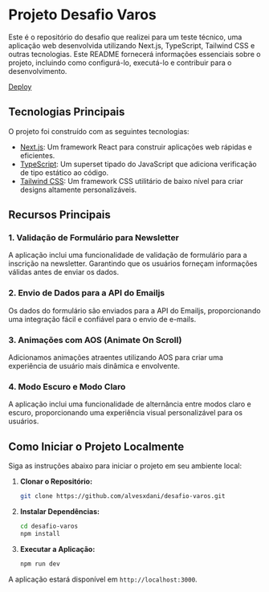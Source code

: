 # Projeto Desafio Varos

Este é o repositório do desafio que realizei para um teste técnico, uma aplicação web desenvolvida utilizando Next.js, TypeScript, Tailwind CSS e outras tecnologias. Este README fornecerá informações essenciais sobre o projeto, incluindo como configurá-lo, executá-lo e contribuir para o desenvolvimento.

<a href="https://desafio-varos.vercel.app/">Deploy</a>

## Tecnologias Principais

O projeto foi construído com as seguintes tecnologias:

- [Next.js](https://nextjs.org/): Um framework React para construir aplicações web rápidas e eficientes.
- [TypeScript](https://www.typescriptlang.org/): Um superset tipado do JavaScript que adiciona verificação de tipo estático ao código.
- [Tailwind CSS](https://tailwindcss.com/): Um framework CSS utilitário de baixo nível para criar designs altamente personalizáveis.

## Recursos Principais

### 1. Validação de Formulário para Newsletter

A aplicação inclui uma funcionalidade de validação de formulário para a inscrição na newsletter. Garantindo que os usuários forneçam informações válidas antes de enviar os dados.

### 2. Envio de Dados para a API do Emailjs

Os dados do formulário são enviados para a API do Emailjs, proporcionando uma integração fácil e confiável para o envio de e-mails.

### 3. Animações com AOS (Animate On Scroll)

Adicionamos animações atraentes utilizando AOS para criar uma experiência de usuário mais dinâmica e envolvente.

### 4. Modo Escuro e Modo Claro

A aplicação inclui uma funcionalidade de alternância entre modos claro e escuro, proporcionando uma experiência visual personalizável para os usuários.

## Como Iniciar o Projeto Localmente

Siga as instruções abaixo para iniciar o projeto em seu ambiente local:

1. **Clonar o Repositório:**
   ```bash
   git clone https://github.com/alvesxdani/desafio-varos.git
   ```

2. **Instalar Dependências:**
   ```bash
   cd desafio-varos
   npm install
   ```

3. **Executar a Aplicação:**
   ```bash
   npm run dev
   ```

A aplicação estará disponível em `http://localhost:3000`.
